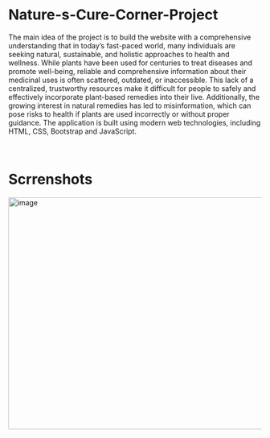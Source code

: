 # Nature-s-Cure-Corner-Project
<p> The main idea of the project is to build the website with a comprehensive understanding that in today’s fast-paced world, many individuals are seeking natural, sustainable, and holistic approaches to health and wellness. While plants have been used for centuries to treat diseases and promote well-being, reliable and comprehensive information about their medicinal uses is often scattered, outdated, or inaccessible. This lack of a centralized, trustworthy resources make it difficult for people to safely and effectively incorporate plant-based remedies into their live. Additionally, the growing interest in natural remedies has led to misinformation, which can pose risks to health if plants are used incorrectly or without proper guidance. The application is built using modern web technologies, including HTML, CSS, Bootstrap and JavaScript. </p> <br>
<h1>Scrrenshots</h1>
<img width="948" height="461" alt="image" src="https://github.com/user-attachments/assets/cd2538b1-66a2-4a1d-a17a-a88b167920f3" />
